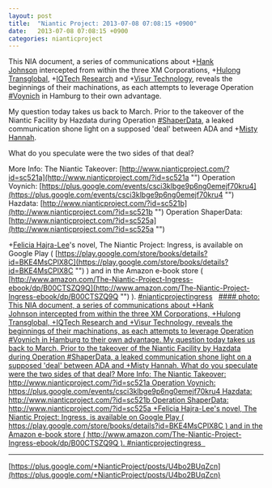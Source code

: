 ```yaml
---
layout: post
title:  "Niantic Project: 2013-07-08 07:08:15 +0900"
date:   2013-07-08 07:08:15 +0900
categories: nianticproject
---
```

This NIA document, a series of communications about +[Hank Johnson](https://plus.google.com/117792105926525258257 "") intercepted from within the three XM Corporations, +[Hulong Transglobal](https://plus.google.com/107849663787965375687 ""), +[IQTech Research](https://plus.google.com/108020987035258478791 "") and +[Visur Technology](https://plus.google.com/115880454950193571355 ""), reveals the beginnings of their machinations, as each attempts to leverage Operation [#Voynich](https://plus.google.com/s/%23Voynich "") in Hamburg to their own advantage. 

My question today takes us back to March. Prior to the takeover of the Niantic Facility by Hazdata during Operation [#ShaperData](https://plus.google.com/s/%23ShaperData ""), a leaked communication shone light on a supposed 'deal' between ADA and +[Misty Hannah](https://plus.google.com/104253779462149704457 "").

What do you speculate were the two sides of that deal?

More Info:
The Niantic Takeover: [http://www.nianticproject.com/?id=sc521a](http://www.nianticproject.com/?id=sc521a "")
Operation Voynich: [https://plus.google.com/events/csci3klbge9p6ng0emejf70kru4](https://plus.google.com/events/csci3klbge9p6ng0emejf70kru4 "")
Hazdata: [http://www.nianticproject.com/?id=sc521b](http://www.nianticproject.com/?id=sc521b "")
Operation ShaperData: [http://www.nianticproject.com/?id=sc525a](http://www.nianticproject.com/?id=sc525a "")

+[Felicia Hajra-Lee](https://plus.google.com/118344555717370644832 "")'s novel, The Niantic Project: Ingress, is available on Google Play ( [https://play.google.com/store/books/details?id=BKE4MsCPlX8C](https://play.google.com/store/books/details?id=BKE4MsCPlX8C "") ) and in the Amazon e-book store ( [http://www.amazon.com/The-Niantic-Project-Ingress-ebook/dp/B00CTSZQ9Q](http://www.amazon.com/The-Niantic-Project-Ingress-ebook/dp/B00CTSZQ9Q "") ). [#nianticprojectingress](https://plus.google.com/s/%23nianticprojectingress "")  
[#### photo: This NIA document, a series of communications about +Hank Johnson intercepted from within the three XM Corporations, +Hulong Transglobal, +IQTech Research and +Visur Technology, reveals the beginnings of their machinations, as each attempts to leverage Operation #Voynich in Hamburg to their own advantage.
My question today takes us back to March. Prior to the takeover of the Niantic Facility by Hazdata during Operation #ShaperData, a leaked communication shone light on a supposed 'deal' between ADA and +Misty Hannah.
What do you speculate were the two sides of that deal?
More Info:
The Niantic Takeover: http://www.nianticproject.com/?id=sc521a
Operation Voynich: https://plus.google.com/events/csci3klbge9p6ng0emejf70kru4
Hazdata: http://www.nianticproject.com/?id=sc521b
Operation ShaperData: http://www.nianticproject.com/?id=sc525a
+Felicia Hajra-Lee's novel, The Niantic Project: Ingress, is available on Google Play ( https://play.google.com/store/books/details?id=BKE4MsCPlX8C ) and in the Amazon e-book store ( http://www.amazon.com/The-Niantic-Project-Ingress-ebook/dp/B00CTSZQ9Q ). #nianticprojectingress  ](https://lh3.googleusercontent.com/-I2daQqFJmWc/UdnmLPltG4I/AAAAAAAAcu4/khFFX23n6as/w1200-h1553/Keywords.png "")
- - -
[https://plus.google.com/+NianticProject/posts/U4bo2BUqZcn](https://plus.google.com/+NianticProject/posts/U4bo2BUqZcn)
